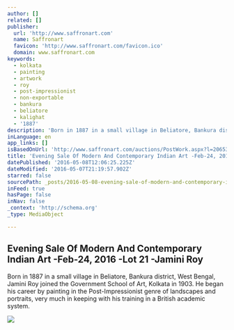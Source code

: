 ```yaml
---
author: []
related: []
publisher:
  url: 'http://www.saffronart.com'
  name: Saffronart
  favicon: 'http://www.saffronart.com/favicon.ico'
  domain: www.saffronart.com
keywords:
  - kolkata
  - painting
  - artwork
  - roy
  - post-impressionist
  - non-exportable
  - bankura
  - beliatore
  - kalighat
  - '1887'
description: 'Born in 1887 in a small village in Beliatore, Bankura district, West Bengal, Jamini Roy joined the Government School of Art, Kolkata in 1903. He began his career by painting in the Post-Impressionist genre of landscapes and portraits, very much in keeping with his training in a British academic system.'
inLanguage: en
app_links: []
isBasedOnUrl: 'http://www.saffronart.com/auctions/PostWork.aspx?l=20653'
title: 'Evening Sale Of Modern And Contemporary Indian Art -Feb-24, 2016 -Lot 21 -Jamini Roy'
datePublished: '2016-05-08T12:06:25.225Z'
dateModified: '2016-05-07T21:19:57.902Z'
starred: false
sourcePath: _posts/2016-05-08-evening-sale-of-modern-and-contemporary-indian-art-feb-24.md
inFeed: true
hasPage: false
inNav: false
_context: 'http://schema.org'
_type: MediaObject

---
```

<article style=""><h1>Evening Sale Of Modern And Contemporary Indian Art -Feb-24, 2016 -Lot 21 -Jamini Roy</h1><p>Born in 1887 in a small village in Beliatore, Bankura district, West Bengal, Jamini Roy joined the Government School of Art, Kolkata in 1903. He began his career by painting in the Post-Impressionist genre of landscapes and portraits, very much in keeping with his training in a British academic system.</p><img src="http://mediacloud.saffronart.com/auctions/2016/feblive/jaminir_1602live_27548_big.jpg" /></article>